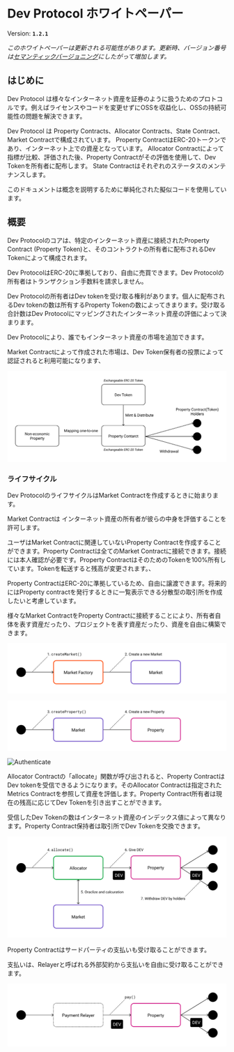 # Dev Protocol ホワイトペーパー

Version: **`1.2.1`**

_このホワイトペーパーは更新される可能性があります。更新時、バージョン番号は[セマンティックバージョニング](https://semver.org/)にしたがって増加します。_


## はじめに

Dev Protocol は様々なインターネット資産を証券のように扱うためのプロトコルです。例えばライセンスやコードを変更せずにOSSを収益化し、OSSの持続可能性の問題を解決できます。

Dev Protocol は Property Contracts、Allocator Contracts、State Contract、Market Contractで構成されています。
Property ContractはERC-20トークンであり、インターネット上での資産となっています。
Allocator Contractによって指標が比較、評価された後、Property Contractがその評価を使用して、Dev Tokenを所有者に配布します。
State Contractはそれぞれのステータスのメンテナンスします。

このドキュメントは概念を説明するために単純化された擬似コードを使用しています。


## 概要

Dev Protocolのコアは、特定のインターネット資産に接続されたProperty Contract (Property Token)と、そのコントラクトの所有者に配布されるDev Tokenによって構成されます。

Dev ProtocolはERC-20に準拠しており、自由に売買できます。Dev Protocolの所有者はトランザクション手数料を請求しません。

Dev Protocolの所有者はDev tokenを受け取る権利があります。個人に配布されるDev tokenの数は所有するProperty Tokenの数によってきまります。受け取る合計数はDev Protocolにマッピングされたインターネット資産の評価によって決まります。

Dev Protocolにより、誰でもインターネット資産の市場を追加できます。

Market Contractによって作成された市場は、Dev Token保有者の投票によって認証されると利用可能になります、

![Overview](https://raw.githubusercontent.com/dev-protocol/protocol/master/public/asset/whitepaper/Overview.png)


### ライフサイクル

Dev ProtocolのライフサイクルはMarket Contractを作成するときに始まります。

Market Contractは インターネット資産の所有者が彼らの中身を評価することを許可します。

ユーザはMarket Contractに関連していないProperty Contractを作成することができます。Property Contractは全てのMarket Contractに接続できます。接続には本人確認が必要です。Property ContractはそのためのTokenを100%所有しています。Tokenを転送すると残高が変更されます。、

Property ContractはERC-20に準拠しているため、自由に譲渡できます。将来的にはProperty contractを発行するときに一覧表示できる分散型の取引所を作成したいと考慮しています。

様々なMarket ContractをProperty Contractに接続することにより、所有者自体を表す資産だったり、プロジェクトを表す資産だったり、資産を自由に構築できます。

![Create Market](https://raw.githubusercontent.com/dev-protocol/protocol/master/public/asset/whitepaper/CreateMarket.png)

![Create Property](https://raw.githubusercontent.com/dev-protocol/protocol/master/public/asset/whitepaper/CreateProperty.png)

![Authenticate](https://raw.githubusercontent.com/dev-protocol/protocol/master/public/asset/whitepaper/Authenticate.png)

Allocator Contractの「allocate」関数が呼び出されると、Property ContractはDev tokenを受信できるようになります。そのAllocator Contractは指定されたMetrics Contractを参照して資産を評価します。Property Contract所有者は現在の残高に応じてDev Tokenを引き出すことができます。

受信したDev Tokenの数はインターネット資産のインデックス値によって異なります。Property Contract保持者は取引所でDev Tokenを交換できます。

![Allocate](https://raw.githubusercontent.com/dev-protocol/protocol/master/public/asset/whitepaper/Allocate.png)

Property Contractはサードパーティの支払いも受け取ることができます。

支払いは、Relayerと呼ばれる外部契約から支払いを自由に受け取ることができます。

![Payment](https://raw.githubusercontent.com/dev-protocol/protocol/master/public/asset/whitepaper/Payment.png)
